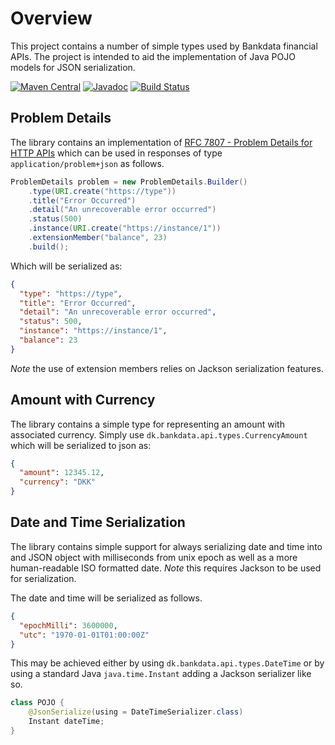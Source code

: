 # Overview

This project contains a number of simple types used by Bankdata financial APIs. The
project is intended to aid the implementation of Java POJO models for JSON 
serialization.

[![Maven Central](https://maven-badges.herokuapp.com/maven-central/dk.bankdata.api/types/badge.svg)](https://maven-badges.herokuapp.com/maven-central/dk.bankdata.api/types/)
[![Javadoc](https://javadoc.io/badge/dk.bankdata.api/types/badge.svg)](https://www.javadoc.io/doc/dk.bankdata.api/types)
[![Build Status](https://travis-ci.com/Bankdata/simple-types.svg?token=bX4Yimeh1d6wpdmqzc6H&branch=master)](https://travis-ci.com/Bankdata/simple-types)

## Problem Details

The library contains an implementation of [RFC 7807 - Problem Details for HTTP APIs](https://tools.ietf.org/html/rfc7807) which
can be used in responses of type `application/problem+json` as follows.

```java
ProblemDetails problem = new ProblemDetails.Builder()
    .type(URI.create("https://type"))
    .title("Error Occurred")
    .detail("An unrecoverable error occurred")
    .status(500)
    .instance(URI.create("https://instance/1"))
    .extensionMember("balance", 23)
    .build();
```

Which will be serialized as:

```json
{
  "type": "https://type",
  "title": "Error Occurred",
  "detail": "An unrecoverable error occurred",
  "status": 500,
  "instance": "https://instance/1",
  "balance": 23
}
```

_Note_ the use of extension members relies on Jackson serialization features.

## Amount with Currency

The library contains a simple type for representing an amount with associated
currency. Simply use `dk.bankdata.api.types.CurrencyAmount` which will be serialized
to json as:
```json
{
  "amount": 12345.12,
  "currency": "DKK"
}
```

## Date and Time Serialization

The library contains simple support for always serializing date and time into
and JSON object with milliseconds from unix epoch as well as a more human-readable
ISO formatted date. _Note_ this requires Jackson to be used for serialization.

The date and time will be serialized as follows.

```json
{
  "epochMilli": 3600000,
  "utc": "1970-01-01T01:00:00Z"
}
```

This may be achieved either by using `dk.bankdata.api.types.DateTime` or by using
a standard Java `java.time.Instant` adding a Jackson serializer like so.

```java
class POJO {
    @JsonSerialize(using = DateTimeSerializer.class)
    Instant dateTime;
}
```
